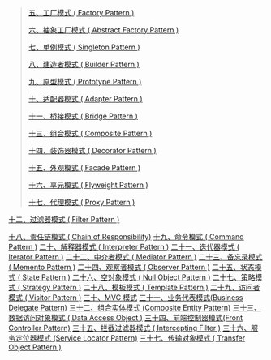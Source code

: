 > [五、工厂模式 ( Factory Pattern )](https://www.itgogogo.cn/?p=40)
>
> [六、抽象工厂模式 ( Abstract Factory Pattern )](https://www.itgogogo.cn/?p=42)
>
> [七、单例模式 ( Singleton Pattern )](https://www.itgogogo.cn/?p=44)
>
> [八、建造者模式 ( Builder Pattern )](https://www.itgogogo.cn/?p=46)
>
> [九、原型模式 ( Prototype Pattern )](https://www.itgogogo.cn/?p=48)
>
> [十、适配器模式 ( Adapter Pattern )](https://www.itgogogo.cn/?p=50)
>
> [十一、桥接模式 ( Bridge Pattern )](https://www.itgogogo.cn/?p=52)
>
> [十三、组合模式 ( Composite Pattern )](https://www.itgogogo.cn/?p=56)
>
> [十四、装饰器模式 ( Decorator Pattern )](https://www.itgogogo.cn/?p=58)
>
> [十五、外观模式 ( Facade Pattern )](https://www.itgogogo.cn/?p=60)
>
> [十六、享元模式 ( Flyweight Pattern )](https://www.itgogogo.cn/?p=62)
>
> [十七、代理模式 ( Proxy Pattern )](https://www.itgogogo.cn/?p=64)








[十二、过滤器模式 ( Filter Pattern )](https://www.itgogogo.cn/?p=54)





[十八、责任链模式 ( Chain of Responsibility)](https://www.itgogogo.cn/?p=66)
[十九、命令模式 ( Command Pattern )](https://www.itgogogo.cn/?p=68)
[二十、解释器模式 ( Interpreter Pattern )](https://www.itgogogo.cn/?p=70)
[二十一、迭代器模式 ( Iterator Pattern )](https://www.itgogogo.cn/?p=72)
[二十二、中介者模式 ( Mediator Pattern )](https://www.itgogogo.cn/?p=74)
[二十三、备忘录模式 ( Memento Pattern )](https://www.itgogogo.cn/?p=76)
[二十四、观察者模式 ( Observer Pattern )](https://www.itgogogo.cn/?p=78)
[二十五、状态模式 ( State Pattern )](https://www.itgogogo.cn/?p=80)
[二十六、空对象模式 ( Null Object Pattern )](https://www.itgogogo.cn/?p=82)
[二十七、策略模式 ( Strategy Pattern )](https://www.itgogogo.cn/?p=84)
[二十八、模板模式 ( Template Pattern )](https://www.itgogogo.cn/?p=86)
[二十九、访问者模式 ( Visitor Pattern )](https://www.itgogogo.cn/?p=88)
[三十、MVC 模式](https://www.itgogogo.cn/?p=90)
[三十一、业务代表模式(Business Delegate Pattern)](https://www.itgogogo.cn/?p=92)
[三十二、组合实体模式 (Composite Entity Pattern)](https://www.itgogogo.cn/?p=94)
[三十三、数据访问对象模式 ( Data Access Object )](https://www.itgogogo.cn/?p=96)
[三十四、前端控制器模式(Front Controller Pattern)](https://www.itgogogo.cn/?p=98)
[三十五、拦截过滤器模式 ( Intercepting Filter )](https://www.itgogogo.cn/?p=100)
[三十六、服务定位器模式 (Service Locator Pattern)](https://www.itgogogo.cn/?p=102)
[三十七、传输对象模式 ( Transfer Object Pattern )](https://www.itgogogo.cn/?p=104)